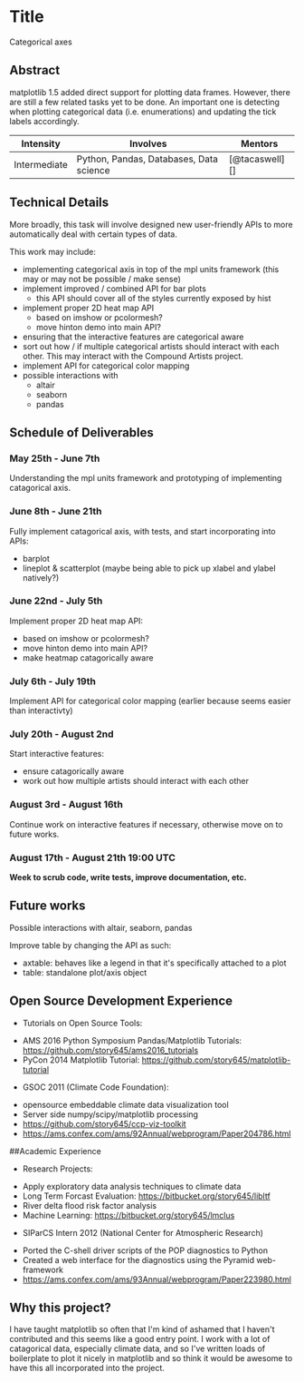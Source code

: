 # Title
Categorical axes

## Abstract
matplotlib 1.5 added direct support for plotting data frames.
However, there are still a few related tasks yet to be done.  An
important one is detecting when plotting categorical data
(i.e. enumerations) and updating the tick labels accordingly.

| **Intensity** | **Involves**  | **Mentors** |
| ------------- | --------------|------------ |
| Intermediate | Python, Pandas, Databases, Data science | [@tacaswell][] |

## Technical Details
More broadly, this task will involve designed new user-friendly APIs
to more automatically deal with certain types of data.

This work may include:

- implementing categorical axis in top of the mpl units framework (this may or
  may not be possible / make sense)
- implement improved / combined API for bar plots
    - this API should cover all of the styles currently exposed by hist
- implement proper 2D heat map API
    - based on imshow or pcolormesh?
    - move hinton demo into main API?
- ensuring that the interactive features are categorical aware
- sort out how / if multiple categorical artists should interact with
  each other. This may interact with the Compound Artists project.
- implement API for categorical color mapping
- possible interactions with
    - altair
    - seaborn
    - pandas
  
## Schedule of Deliverables

### May 25th -  June 7th

Understanding the mpl units framework and prototyping of implementing catagorical axis. 

### June 8th - June 21th
Fully implement catagorical axis, with tests, and start incorporating into APIs:
* barplot
* lineplot & scatterplot (maybe being able to pick up xlabel and ylabel natively?)

### June 22nd - July 5th
Implement proper 2D heat map API:
  - based on imshow or pcolormesh?
  - move hinton demo into main API?
  - make heatmap catagorically aware

### July 6th - July 19th
Implement API for categorical color mapping (earlier because seems easier than interactivty)
  
### July 20th - August 2nd
Start interactive features: 
* ensure catagorically aware
* work out how multiple artists should interact with each other

### August 3rd - August 16th
Continue work on interactive features if necessary, otherwise move on to future works. 

### August 17th - August 21th 19:00 UTC
**Week to scrub code, write tests, improve documentation, etc.**

## Future works
Possible interactions with altair, seaborn, pandas

Improve table by changing the API as such:
* axtable: behaves like a legend in that it's specifically attached to a plot
* table: standalone plot/axis object 

## Open Source Development Experience
 * Tutorials on Open Source Tools:
  - AMS 2016 Python Symposium Pandas/Matplotlib Tutorials: https://github.com/story645/ams2016_tutorials
  - PyCon 2014 Matplotlib Tutorial: https://github.com/story645/matplotlib-tutorial
 * GSOC 2011 (Climate Code Foundation):  
  - opensource embeddable climate data visualization tool
  - Server side numpy/scipy/matplotlib processing
  - https://github.com/story645/ccp-viz-toolkit
  - https://ams.confex.com/ams/92Annual/webprogram/Paper204786.html

##Academic Experience
* Research Projects:
 - Apply exploratory data analysis techniques to climate data
 - Long Term Forcast Evaluation: https://bitbucket.org/story645/libltf
 - River delta flood risk factor analysis
 - Machine Learning: https://bitbucket.org/story645/lmclus
* SIParCS Intern 2012 (National Center for Atmospheric Research) 
 - Ported the C-shell driver scripts of the POP diagnostics to Python
 - Created a web interface for the diagnostics using the Pyramid web-framework
 - https://ams.confex.com/ams/93Annual/webprogram/Paper223980.html
 
## Why this project?
I have taught matplotlib so often that I'm kind of ashamed that I haven't contributed and this seems like a good entry point. 
I work with a lot of catagorical data, especially climate data, and so I've written loads of boilerplate to plot it nicely in matplotlib and so think it would be awesome to have this all incorporated into the project. 


